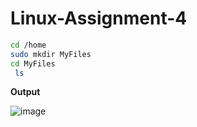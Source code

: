 # Linux-Assignment-4

``` bash
cd /home
sudo mkdir MyFiles
cd MyFiles
 ls
```
**Output**

![image](https://github.com/MOINUDDIN0786/Linux-Assignment-4/assets/64195957/23131560-ddb6-4b12-8876-8258c4e073fa)


